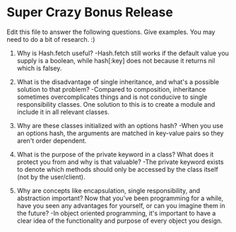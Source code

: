 # Super Crazy Bonus Release

Edit this file to answer the following questions. Give examples. You may need to do a bit of research. :)

1. Why is Hash.fetch useful?
-Hash.fetch still works if the default value you supply is a boolean, while hash[:key] does not because it returns nil which is falsey.

2. What is the disadvantage of single inheritance, and what's a possible solution to that problem?
-Compared to composition, inheritance sometimes overcomplicates things and is not conducive to single responsibility classes. One solution to this is to create a module and include it in all relevant classes.

3. Why are these classes initialized with an options hash?
-When you use an options hash, the arguments are matched in key-value pairs so they aren't order dependent.

4. What is the purpose of the private keyword in a class? What does it protect you from and why is that valuable?
-The private keyword exists to denote which methods should only be accessed by the class itself (not by the user/client).

5. Why are concepts like encapsulation, single responsibility, and abstraction important? Now that you've been programming for a while, have you seen any advantages for yourself, or can you imagine them in the future?
-In object oriented programming, it's important to have a clear idea of the functionality and purpose of every object you design.

